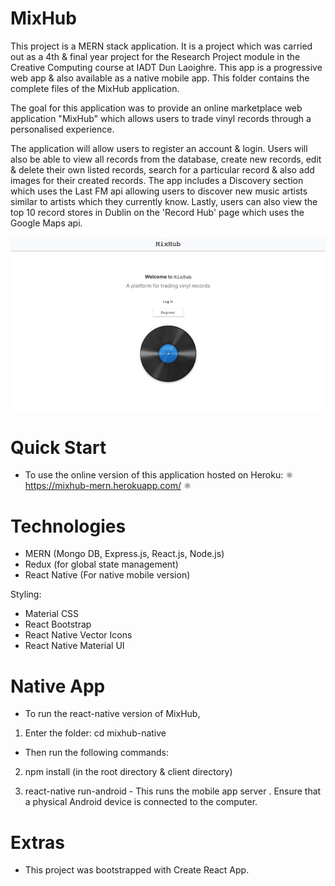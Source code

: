 # MixHub

This project is a MERN stack application. It is a project which was carried out as a 4th & final year project for the Research Project module in the Creative Computing course at IADT Dun Laoighre. This app is a progressive web app & also available as a native mobile app. This folder contains the complete files of the MixHub application.

The goal for this application was to provide an online marketplace web application "MixHub" which allows users to trade vinyl records through a personalised experience.

The application will allow users to register an account & login. Users will also be able to view all records from the database, create new records, edit & delete their own listed records, search for a particular record & also add images for their created records. The app includes a Discovery section which uses the Last FM api allowing users to discover new music artists similar to artists which they currently know. Lastly, users can also view the top 10 record stores in Dublin on the 'Record Hub' page which uses the Google Maps api.

![](images/1.png)

# Quick Start

- To use the online version of this application hosted on Heroku: ⚛️ https://mixhub-mern.herokuapp.com/ ⚛️

# Technologies

- MERN (Mongo DB, Express.js, React.js, Node.js)
- Redux (for global state management)
- React Native (For native mobile version)

Styling:
- Material CSS
- React Bootstrap
- React Native Vector Icons
- React Native Material UI

# Native App

- To run the react-native version of MixHub,

1. Enter the folder: cd mixhub-native

- Then run the following commands:

2. npm install (in the root directory & client directory)

3. react-native run-android - This runs the mobile app server . Ensure that a physical Android device is connected to the computer.

# Extras

- This project was bootstrapped with Create React App.

